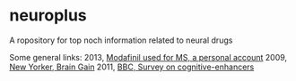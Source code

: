# neuroplus
A ropository for top noch information related to neural drugs

Some general links:
2013, <a href="https://www.theguardian.com/lifeandstyle/2013/may/03/brain-enhancing-drugs-mj-hyland">Modafinil used for MS, a personal account</a>
2009, <a href="https://www.newyorker.com/magazine/2009/04/27/brain-gain">New Yorker, Brain Gain</a>
2011, <a href="http://www.bbc.com/news/health-15600900">BBC, Survey on cognitive-enhancers</a>
